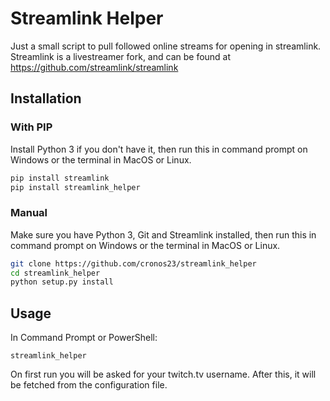 # Streamlink Helper
Just a small script to pull followed online streams for opening in streamlink. Streamlink is a livestreamer fork, and can be found at https://github.com/streamlink/streamlink

## Installation

### With PIP
Install Python 3 if you don't have it, then run this in command prompt on Windows or the terminal in MacOS or Linux.
```bash
pip install streamlink
pip install streamlink_helper
```

### Manual
Make sure you have Python 3, Git and Streamlink installed, then run this in command prompt on Windows or the terminal in MacOS or Linux.
```bash
git clone https://github.com/cronos23/streamlink_helper
cd streamlink_helper
python setup.py install
```

## Usage

In Command Prompt or PowerShell:
```
streamlink_helper
```
On first run you will be asked for your twitch.tv username. After this, it will be fetched from the configuration file.
